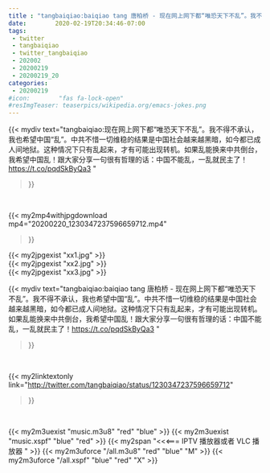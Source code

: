 ```yaml
---
title : "tangbaiqiao:baiqiao tang 唐柏桥 - 现在网上网下都“唯恐天下不乱”。我不得不承认，我也希望中国“乱”。中共不惜一切维稳的结果是中国社会越来越黑暗，如今都已成人间地狱。这种情况下只有乱起来，才有可能出现转机。如果乱能换来中共倒台，我希望中国乱！跟大家分享一句很有哲理的话：中国不能乱，一乱就民主了！https://t.co/pqdSkByQa3 "
date:        2020-02-19T20:34:46-07:00
tags:
 - twitter
 - tangbaiqiao
 - twitter_tangbaiqiao
 - 202002
 - 20200219
 - 20200219_20
categories:
 - 20200219
#icon:        "fas fa-lock-open"
#resImgTeaser: teaserpics/wikipedia.org/emacs-jokes.png
---
```


{{< mydiv text="tangbaiqiao:现在网上网下都“唯恐天下不乱”。我不得不承认，我也希望中国“乱”。中共不惜一切维稳的结果是中国社会越来越黑暗，如今都已成人间地狱。这种情况下只有乱起来，才有可能出现转机。如果乱能换来中共倒台，我希望中国乱！跟大家分享一句很有哲理的话：中国不能乱，一乱就民主了！https://t.co/pqdSkByQa3 "
>}}
<br>


{{< my2mp4withjpgdownload mp4="20200220_1230347237596659712.mp4"
>}}

{{< my2jpgexist "xx1.jpg" >}}<br>
{{< my2jpgexist "xx2.jpg" >}}<br>
{{< my2jpgexist "xx3.jpg" >}}<br>



{{< mydiv text="tangbaiqiao:baiqiao tang 唐柏桥 - 现在网上网下都“唯恐天下不乱”。我不得不承认，我也希望中国“乱”。中共不惜一切维稳的结果是中国社会越来越黑暗，如今都已成人间地狱。这种情况下只有乱起来，才有可能出现转机。如果乱能换来中共倒台，我希望中国乱！跟大家分享一句很有哲理的话：中国不能乱，一乱就民主了！https://t.co/pqdSkByQa3 "
>}}
<br>

{{< my2linktextonly link="http://twitter.com/tangbaiqiao/status/1230347237596659712"
>}}


<br>

{{< my2m3uexist "music.m3u8" "red"  "blue" >}} {{< my2m3uexist "music.xspf" "blue" "red"  >}} {{< my2span "<<<=== IPTV 播放器或者 VLC 播放器 " >}} {{< my2m3uforce "/all.m3u8" "red"  "blue" "M" >}} {{< my2m3uforce "/all.xspf" "blue" "red"  "X" >}} 
